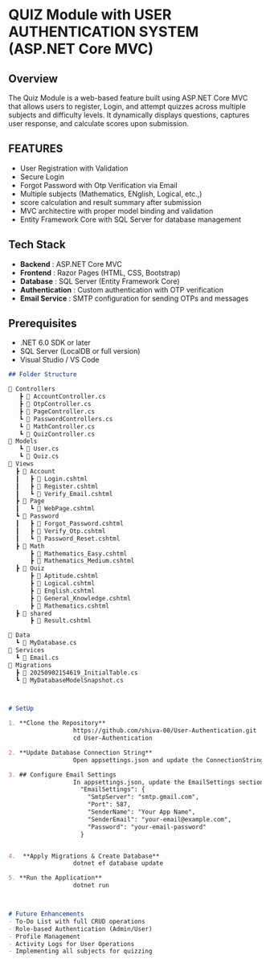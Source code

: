 # QUIZ Module with USER AUTHENTICATION SYSTEM (ASP.NET Core MVC) 

## Overview 
The Quiz Module is a web-based feature built using ASP.NET Core MVC that allows users to register, Login, and attempt quizzes across multiple subjects and difficulty levels. It dynamically displays questions, captures user response, and calculate scores upon submission.



## FEATURES 
- User Registration with Validation
- Secure Login
- Forgot Password with Otp Verification via Email
- Multiple subjects (Mathematics, ENglish, Logical, etc.,)
- score calculation and result summary after submission
- MVC architectire with proper model binding and validation
- Entity Framework Core with SQL Server for database management

## Tech Stack

- **Backend**        : ASP.NET Core MVC
- **Frontend**       : Razor Pages (HTML, CSS, Bootstrap)
- **Database**       : SQL Server (Entity Framework Core)
- **Authentication** : Custom authentication with OTP verification
- **Email Service**  : SMTP configuration for sending OTPs and messages

## Prerequisites
- .NET 6.0 SDK or later
- SQL Server (LocalDB or full version)
- Visual Studio / VS Code

  
```markdown
## Folder Structure

📂 Controllers
   ┣ 📜 AccountController.cs
   ┣ 📜 OtpController.cs
   ┣ 📜 PageController.cs
   ┗ 📜 PasswordControllers.cs
   ┗ 📜 MathController.cs
   ┗ 📜 QuizController.cs
📂 Models
   ┗ 📜 User.cs
   ┗ 📜 Quiz.cs
📂 Views
  ┣ 📂 Account
  ┃   ┣ 📜 Login.cshtml
  ┃   ┣ 📜 Register.cshtml
  ┃   ┗ 📜 Verify_Email.cshtml
  ┣ 📂 Page
  ┃   ┗ 📜 WebPage.cshtml
  ┗ 📂 Password
  ┃   ┣ 📜 Forgot_Password.cshtml
  ┃   ┣ 📜 Verify_Otp.cshtml
  ┃   ┗ 📜 Password_Reset.cshtml
  ┣ 📂 Math
      ┣ 📂 Mathematics_Easy.cshtml
      ┣ 📂 Mathematics_Medium.cshtml
  ┣ 📂 Quiz
      ┣ 📂 Aptitude.cshtml
      ┣ 📂 Logical.cshtml
      ┣ 📂 English.cshtml
      ┣ 📂 General_Knowledge.cshtml
      ┣ 📂 Mathematics.cshtml
  ┣ 📂 shared
      ┣ 📂 Result.cshtml

📂 Data
  ┗ 📜 MyDatabase.cs
📂 Services
  ┗ 📜 Email.cs
📂 Migrations
  ┣ 📜 20250902154619_InitialTable.cs
  ┗ 📜 MyDatabaseModelSnapshot.cs



# SetUp

1. **Clone the Repository**
                  https://github.com/shiva-00/User-Authentication.git
                  cd User-Authentication

2. **Update Database Connection String**
                  Open appsettings.json and update the ConnectionStrings section with your SQL Server details.

3. ## Configure Email Settings
                  In appsettings.json, update the EmailSettings section with your SMTP details:
                    "EmailSettings": { 
                      "SmtpServer": "smtp.gmail.com",
                      "Port": 587,
                      "SenderName": "Your App Name",
                      "SenderEmail": "your-email@example.com",
                      "Password": "your-email-password"
                    }


4.  **Apply Migrations & Create Database**
                  dotnet ef database update

5. **Run the Application**
                  dotnet run



# Future Enhancements
- To-Do List with full CRUD operations
- Role-based Authentication (Admin/User)
- Profile Management
- Activity Logs for User Operations
- Implementing all subjects for quizzing






